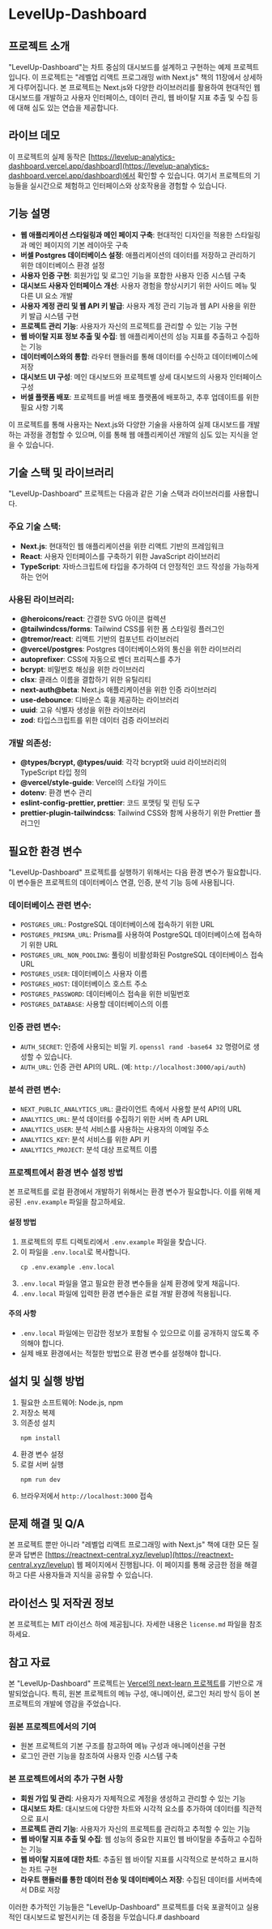 
# LevelUp-Dashboard
## 프로젝트 소개
"LevelUp-Dashboard"는 차트 중심의 대시보드를 설계하고 구현하는 예제 프로젝트입니다. 이 프로젝트는 "레벨업 리액트 프로그래밍 with Next.js" 책의 11장에서 상세하게 다루어집니다. 본 프로젝트는 Next.js와 다양한 라이브러리를 활용하여 현대적인 웹 대시보드를 개발하고 사용자 인터페이스, 데이터 관리, 웹 바이탈 지표 추출 및 수집 등에 대해 심도 있는 연습을 제공합니다.

## 라이브 데모
이 프로젝트의 실제 동작은 [https://levelup-analytics-dashboard.vercel.app/dashboard](https://levelup-analytics-dashboard.vercel.app/dashboard)에서 확인할 수 있습니다. 여기서 프로젝트의 기능들을 실시간으로 체험하고 인터페이스와 상호작용을 경험할 수 있습니다.

## 기능 설명

- **웹 애플리케이션 스타일링과 메인 페이지 구축**: 현대적인 디자인을 적용한 스타일링과 메인 페이지의 기본 레이아웃 구축
- **버셀 Postgres 데이터베이스 설정**: 애플리케이션의 데이터를 저장하고 관리하기 위한 데이터베이스 환경 설정
- **사용자 인증 구현**: 회원가입 및 로그인 기능을 포함한 사용자 인증 시스템 구축
- **대시보드 사용자 인터페이스 개선**: 사용자 경험을 향상시키기 위한 사이드 메뉴 및 다른 UI 요소 개발
- **사용자 계정 관리 및 웹 API 키 발급**: 사용자 계정 관리 기능과 웹 API 사용을 위한 키 발급 시스템 구현
- **프로젝트 관리 기능**: 사용자가 자신의 프로젝트를 관리할 수 있는 기능 구현
- **웹 바이탈 지표 정보 추출 및 수집**: 웹 애플리케이션의 성능 지표를 추출하고 수집하는 기능
- **데이터베이스와의 통합**: 라우터 핸들러를 통해 데이터를 수신하고 데이터베이스에 저장
- **대시보드 UI 구성**: 메인 대시보드와 프로젝트별 상세 대시보드의 사용자 인터페이스 구성
- **버셀 플랫폼 배포**: 프로젝트를 버셀 배포 플랫폼에 배포하고, 추후 업데이트를 위한 필요 사항 기록

이 프로젝트를 통해 사용자는 Next.js와 다양한 기술을 사용하여 실제 대시보드를 개발하는 과정을 경험할 수 있으며, 이를 통해 웹 애플리케이션 개발의 심도 있는 지식을 얻을 수 있습니다.


## 기술 스택 및 라이브러리

"LevelUp-Dashboard" 프로젝트는 다음과 같은 기술 스택과 라이브러리를 사용합니다.

### 주요 기술 스택:
- **Next.js**: 현대적인 웹 애플리케이션을 위한 리액트 기반의 프레임워크
- **React**: 사용자 인터페이스를 구축하기 위한 JavaScript 라이브러리
- **TypeScript**: 자바스크립트에 타입을 추가하여 더 안정적인 코드 작성을 가능하게 하는 언어

### 사용된 라이브러리:
- **@heroicons/react**: 간결한 SVG 아이콘 컬렉션
- **@tailwindcss/forms**: Tailwind CSS를 위한 폼 스타일링 플러그인
- **@tremor/react**: 리액트 기반의 컴포넌트 라이브러리
- **@vercel/postgres**: Postgres 데이터베이스와의 통신을 위한 라이브러리
- **autoprefixer**: CSS에 자동으로 벤더 프리픽스를 추가
- **bcrypt**: 비밀번호 해싱을 위한 라이브러리
- **clsx**: 클래스 이름을 결합하기 위한 유틸리티
- **next-auth@beta**: Next.js 애플리케이션을 위한 인증 라이브러리
- **use-debounce**: 디바운스 훅을 제공하는 라이브러리
- **uuid**: 고유 식별자 생성을 위한 라이브러리
- **zod**: 타입스크립트를 위한 데이터 검증 라이브러리

### 개발 의존성:
- **@types/bcrypt, @types/uuid**: 각각 bcrypt와 uuid 라이브러리의 TypeScript 타입 정의
- **@vercel/style-guide**: Vercel의 스타일 가이드
- **dotenv**: 환경 변수 관리
- **eslint-config-prettier, prettier**: 코드 포맷팅 및 린팅 도구
- **prettier-plugin-tailwindcss**: Tailwind CSS와 함께 사용하기 위한 Prettier 플러그인

## 필요한 환경 변수

"LevelUp-Dashboard" 프로젝트를 실행하기 위해서는 다음 환경 변수가 필요합니다. 이 변수들은 프로젝트의 데이터베이스 연결, 인증, 분석 기능 등에 사용됩니다.

### 데이터베이스 관련 변수:
- `POSTGRES_URL`: PostgreSQL 데이터베이스에 접속하기 위한 URL
- `POSTGRES_PRISMA_URL`: Prisma를 사용하여 PostgreSQL 데이터베이스에 접속하기 위한 URL
- `POSTGRES_URL_NON_POOLING`: 풀링이 비활성화된 PostgreSQL 데이터베이스 접속 URL
- `POSTGRES_USER`: 데이터베이스 사용자 이름
- `POSTGRES_HOST`: 데이터베이스 호스트 주소
- `POSTGRES_PASSWORD`: 데이터베이스 접속을 위한 비밀번호
- `POSTGRES_DATABASE`: 사용할 데이터베이스의 이름

### 인증 관련 변수:
- `AUTH_SECRET`: 인증에 사용되는 비밀 키. `openssl rand -base64 32` 명령어로 생성할 수 있습니다.
- `AUTH_URL`: 인증 관련 API의 URL. (예: `http://localhost:3000/api/auth`)

### 분석 관련 변수:
- `NEXT_PUBLIC_ANALYTICS_URL`: 클라이언트 측에서 사용할 분석 API의 URL
- `ANALYTICS_URL`: 분석 데이터를 수집하기 위한 서버 측 API URL
- `ANALYTICS_USER`: 분석 서비스를 사용하는 사용자의 이메일 주소
- `ANALYTICS_KEY`: 분석 서비스를 위한 API 키
- `ANALYTICS_PROJECT`: 분석 대상 프로젝트 이름

### 프로젝트에서 환경 변수 설정 방법

본 프로젝트를 로컬 환경에서 개발하기 위해서는 환경 변수가 필요합니다. 이를 위해 제공된 `.env.example` 파일을 참고하세요.

#### 설정 방법
1. 프로젝트의 루트 디렉토리에서 `.env.example` 파일을 찾습니다.
2. 이 파일을 `.env.local`로 복사합니다.
   ```
   cp .env.example .env.local
   ```
3. `.env.local` 파일을 열고 필요한 환경 변수들을 실제 환경에 맞게 채웁니다.
4. `.env.local` 파일에 입력한 환경 변수들은 로컬 개발 환경에 적용됩니다.

#### 주의 사항
- `.env.local` 파일에는 민감한 정보가 포함될 수 있으므로 이를 공개하지 않도록 주의해야 합니다.
- 실제 배포 환경에서는 적절한 방법으로 환경 변수를 설정해야 합니다.



## 설치 및 실행 방법
1. 필요한 소프트웨어: Node.js, npm
2. 저장소 복제
3. 의존성 설치
   ```
   npm install
   ```
4. 환경 변수 설정
5. 로컬 서버 실행
   ```
   npm run dev
   ```
6. 브라우저에서 `http://localhost:3000` 접속




## 문제 해결 및 Q/A
본 프로젝트 뿐만 아니라 "레벨업 리액트 프로그래밍 with Next.js" 책에 대한 모든 질문과 답변은 [https://reactnext-central.xyz/levelup](https://reactnext-central.xyz/levelup) 웹 페이지에서 진행됩니다. 이 페이지를 통해 궁금한 점을 해결하고 다른 사용자들과 지식을 공유할 수 있습니다.


## 라이선스 및 저작권 정보
본 프로젝트는 MIT 라이선스 하에 제공됩니다. 자세한 내용은 `license.md` 파일을 참조하세요.


## 참고 자료

본 "LevelUp-Dashboard" 프로젝트는 [Vercel의 next-learn 프로젝트](https://github.com/vercel/next-learn/tree/main/dashboard/final-example)를 기반으로 개발되었습니다. 특히, 원본 프로젝트의 메뉴 구성, 애니메이션, 로그인 처리 방식 등이 본 프로젝트의 개발에 영감을 주었습니다.

### 원본 프로젝트에서의 기여
- 원본 프로젝트의 기본 구조를 참고하여 메뉴 구성과 애니메이션을 구현
- 로그인 관련 기능을 참조하여 사용자 인증 시스템 구축

### 본 프로젝트에서의 추가 구현 사항
- **회원 가입 및 관리**: 사용자가 자체적으로 계정을 생성하고 관리할 수 있는 기능
- **대시보드 차트**: 대시보드에 다양한 차트와 시각적 요소를 추가하여 데이터를 직관적으로 표시
- **프로젝트 관리 기능**: 사용자가 자신의 프로젝트를 관리하고 추적할 수 있는 기능
- **웹 바이탈 지표 추출 및 수집**: 웹 성능의 중요한 지표인 웹 바이탈을 추출하고 수집하는 기능
- **웹 바이탈 지표에 대한 차트**: 추출된 웹 바이탈 지표를 시각적으로 분석하고 표시하는 차트 구현
- **라우트 핸들러를 통한 데이터 전송 및 데이터베이스 저장**: 수집된 데이터를 서버측에서 DB로 저장

이러한 추가적인 기능들은 "LevelUp-Dashboard" 프로젝트를 더욱 포괄적이고 실용적인 대시보드로 발전시키는 데 중점을 두었습니다.# dashboard
